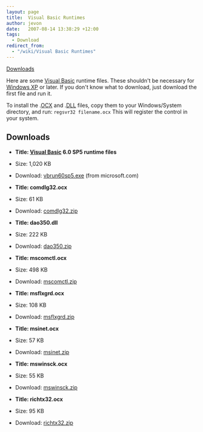 ```yaml
---
layout: page
title:  Visual Basic Runtimes
author: jevon
date:   2007-08-14 13:38:29 +12:00
tags:
  - Download
redirect_from:
  - "/wiki/Visual Basic Runtimes"
---
```


[Downloads](Downloads.md)

Here are some [Visual Basic](Visual_Basic.md) runtime files. These shouldn't be necessary for [Windows XP](Windows_XP.md) or later. If you don't know what to download, just download the first file and run it.

To install the .[OCX](OCX.md) and .[DLL](DLL.md) files, copy them to your Windows/System directory, and run: `regsvr32 filename.ocx`
This will register the control in your system.

## Downloads

- **Title: [Visual Basic](Visual_Basic.md) 6.0 SP5 runtime files**
- Size: 1,020 KB
- Download: <a href="http://www.microsoft.com/downloads/details.aspx?FamilyID=bf9a24f9-b5c5-48f4-8edd-cdf2d29a79d5">vbrun60sp5.exe</a> (from microsoft.com)

- **Title: comdlg32.ocx**
- Size: 61 KB
- Download: <a href="https://github.com/soundasleep/jevon.org/releases/download/old-files/comdlg32.zip">comdlg32.zip</a>

- **Title: dao350.dll**
- Size: 222 KB
- Download: <a href="https://github.com/soundasleep/jevon.org/releases/download/old-files/dao350.zip">dao350.zip</a>

- **Title: mscomctl.ocx**
- Size: 498 KB
- Download: <a href="https://github.com/soundasleep/jevon.org/releases/download/old-files/mscomctl.zip">mscomctl.zip</a>

- **Title: msflxgrd.ocx**
- Size: 108 KB
- Download: <a href="https://github.com/soundasleep/jevon.org/releases/download/old-files/msflxgrd.zip">msflxgrd.zip</a>

- **Title: msinet.ocx**
- Size: 57 KB
- Download: <a href="https://github.com/soundasleep/jevon.org/releases/download/old-files/msinet.zip">msinet.zip</a>

- **Title: mswinsck.ocx**
- Size: 55 KB
- Download: <a href="https://github.com/soundasleep/jevon.org/releases/download/old-files/mswinsck.zip">mswinsck.zip</a>

- **Title: richtx32.ocx**
- Size: 95 KB
- Download: <a href="https://github.com/soundasleep/jevon.org/releases/download/old-files/richtx32.zip">richtx32.zip</a>
